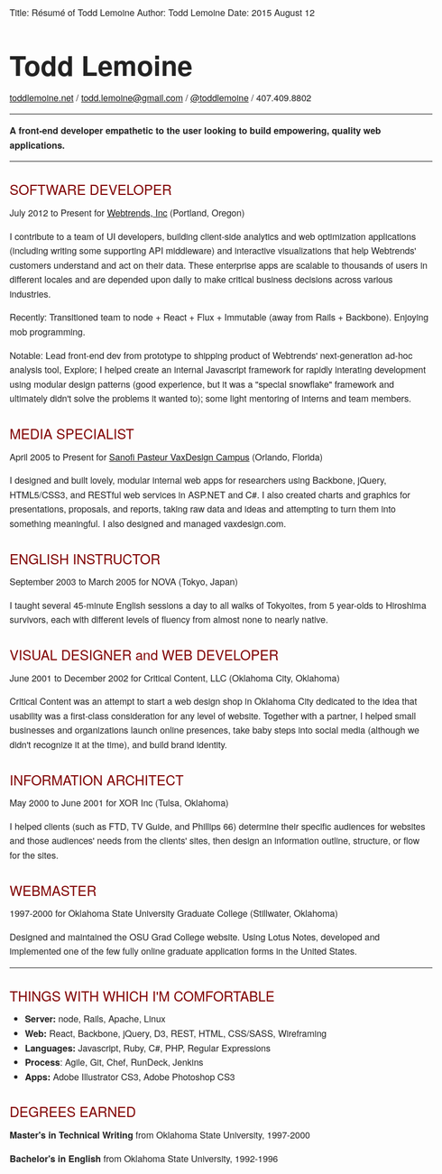 Title:          Résumé  of Todd Lemoine
Author:         Todd Lemoine
Date:           2015 August 12

# Todd Lemoine #
[toddlemoine.net][tl] / [todd.lemoine@gmail.com][email] / [@toddlemoine][twitter] / 407.409.8802

---

**A front-end developer empathetic to the user looking to build empowering, quality web applications.**

---

SOFTWARE DEVELOPER
----------------
July 2012 to Present for [Webtrends, Inc][webtrends] (Portland, Oregon)

I contribute to a team of UI developers, building client-side analytics and web optimization applications (including writing some supporting API middleware) and interactive visualizations that help Webtrends' customers understand and act on their data. These enterprise apps are scalable to thousands of users in different locales and are depended upon daily to make critical business decisions across various industries.

Recently: Transitioned team to node + React + Flux + Immutable (away from Rails + Backbone). Enjoying mob programming.

Notable: Lead front-end dev from prototype to shipping product of Webtrends' next-generation ad-hoc analysis tool, Explore; I helped create an internal Javascript framework for rapidly interating development using modular design patterns (good experience, but it was a "special snowflake" framework and ultimately didn't solve the problems it wanted to); some light mentoring of interns and team members.

MEDIA SPECIALIST
----------------
April 2005 to Present for [Sanofi Pasteur VaxDesign Campus][vaxdesign] (Orlando, Florida)

I designed and built lovely, modular internal web apps for researchers using
Backbone, jQuery, HTML5/CSS3, and RESTful web services in ASP.NET and C#. I also created charts and graphics for presentations, proposals, and reports, taking raw data and ideas and attempting to turn them into something meaningful. I also designed and managed vaxdesign.com.

ENGLISH INSTRUCTOR
------------------
September 2003 to March 2005 for NOVA (Tokyo, Japan)

I taught several 45-minute English sessions a day to all walks of Tokyoites, from 5 year-olds to Hiroshima survivors, each with different levels of fluency from almost none to nearly native.

VISUAL DESIGNER and WEB DEVELOPER
-------------------------------------------
June 2001 to December 2002 for Critical Content, LLC (Oklahoma City, Oklahoma)

Critical Content was an attempt to start a web design shop in Oklahoma City  dedicated to the idea that usability was a first-class consideration for any level of website. Together with a partner, I helped small businesses and organizations launch online presences, take baby steps into social media (although we didn't recognize it at the time), and build brand identity.

INFORMATION ARCHITECT
---------------------
May 2000 to June 2001 for XOR Inc (Tulsa, Oklahoma)

I helped clients (such as FTD, TV Guide, and Phillips 66) determine their specific audiences for websites and those audiences' needs from the clients' sites, then design an information outline, structure, or flow for the sites.

WEBMASTER
---------
1997-2000 for Oklahoma State University Graduate College (Stillwater, Oklahoma)

Designed and maintained the OSU Grad College website. Using Lotus Notes, developed and implemented one of the few fully online graduate application forms in the United States.

---

THINGS WITH WHICH I'M COMFORTABLE
-----------------------------------------------------------------------------
* **Server:**       node, Rails, Apache, Linux
* **Web:**          React, Backbone, jQuery, D3, REST, HTML, CSS/SASS, Wireframing
* **Languages:**    Javascript, Ruby, C#, PHP, Regular Expressions
* **Process**:      Agile, Git, Chef, RunDeck, Jenkins
* **Apps:**         Adobe Illustrator CS3, Adobe Photoshop CS3

DEGREES EARNED
-----------------------------------------------------------------------------
**Master's in Technical Writing** from Oklahoma State University, 1997-2000

**Bachelor's in English** from Oklahoma State University, 1992-1996

[tl]:http://toddlemoine.net
[vaxdesign]:http://www.vaxdesign.com
[webtrends]:http://webtrends.com
[twitter]:https://twitter.com/toddlemoine
[email]:mailto:todd.lemoine@gmail.com

<style type="text/css" media="all">
    body { padding: 3em; font: normal 100% "Helvetica Neue", Arial, "sans serif"; line-height: 160%; color: #222; margin: 0 auto; max-width: 750px; }
    h1 { font-size: 3em;  }
    h2 { margin: 1.5em 0 0 0; color: maroon; font-weight: 200; }
    h2:last-child { font-style: normal; color: red; font-size: 100%; }
    #visualdesignerandwebdeveloper { page-break-before: always; }
</style>
<style type="text/css" media="print">
    body { max-width: auto; padding: 1em; font-size: 90%; }
    a { text-decoration: none; color: inherit; }
    h1 { font-size: 2em; margin-bottom: .5em; }
    h2 { color: black; font-weight: bold; }
</style>
